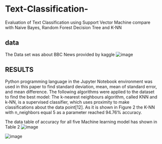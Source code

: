 # Text-Classification-
Evaluation of Text Classification using Support Vector Machine compare with Naive Bayes, Random Forest Decision Tree and K-NN

## data
The Data set was about BBC News provided by kaggle
![image](https://user-images.githubusercontent.com/9671082/229557484-15190878-710b-4819-899f-f0a8f895de74.png)


##	RESULTS
Python programming language in the Jupyter Notebook environment was used in this paper to find standard deviation, mean, mean of standard error, and mean difference. The following algorithms were applied to the dataset to find the best model:
The k-nearest neighbours algorithm, called KNN and k-NN, is a supervised classifier, which uses proximity to make classifications about the data point[12]. As it is shown in Figure 2 the K-NN with n_neighbors equal 5 as a parameter reached 94.76% accuracy.

The data table of accuracy for all five Machine learning model has shown in Table 2
![image](https://user-images.githubusercontent.com/9671082/229557796-709e4069-96ad-43d0-bb90-005a39b42f33.png)


![image](https://user-images.githubusercontent.com/9671082/229557834-41356c2a-66d3-4a06-8137-a68a17f30c2a.png)
